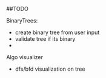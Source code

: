 ##TODO

BinaryTrees:
 - create binary tree from user input 
 - validate tree if its binary
 - 

Algo visualizer
  - dfs/bfd visualization on tree
  